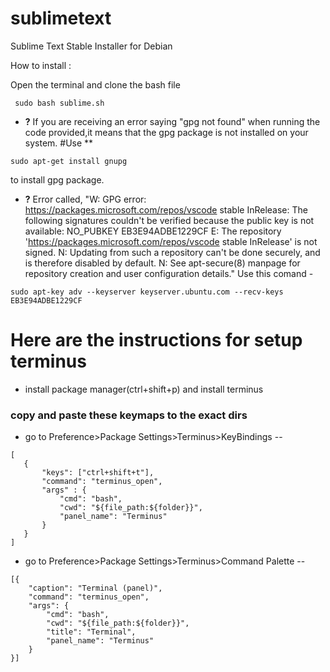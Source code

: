 # sublimetext
Sublime Text Stable Installer for Debian

How to install :

  Open the terminal and clone the bash file
  
 ```
  sudo bash sublime.sh
  ```
  
- **?** If you are receiving an error saying "gpg not found" when running the code provided,it means that the gpg package is not installed on your system.
#Use ** 
``` 
sudo apt-get install gnupg 
```  
to install gpg package.

- **?** Error called, "W: GPG error: https://packages.microsoft.com/repos/vscode stable InRelease: The following signatures couldn't be verified because the public key is not available: NO_PUBKEY EB3E94ADBE1229CF
E: The repository 'https://packages.microsoft.com/repos/vscode stable InRelease' is not signed.
N: Updating from such a repository can't be done securely, and is therefore disabled by default.
N: See apt-secure(8) manpage for repository creation and user configuration details."
Use this comand - 
``` 
sudo apt-key adv --keyserver keyserver.ubuntu.com --recv-keys EB3E94ADBE1229CF 
```

# Here are the instructions for setup terminus
- install package manager(ctrl+shift+p) and install terminus
### copy and paste these keymaps to the exact dirs
- go to Preference>Package Settings>Terminus>KeyBindings
-- 
```
[
   {
       "keys": ["ctrl+shift+t"],
       "command": "terminus_open",
       "args" : {
           "cmd": "bash",
           "cwd": "${file_path:${folder}}",
           "panel_name": "Terminus"
       }
   }
]
```
- go to Preference>Package Settings>Terminus>Command Palette
-- 
```
[{
    "caption": "Terminal (panel)",
    "command": "terminus_open",
    "args": {
        "cmd": "bash",
        "cwd": "${file_path:${folder}}",
        "title": "Terminal",
        "panel_name": "Terminus"
    }
}]
```
